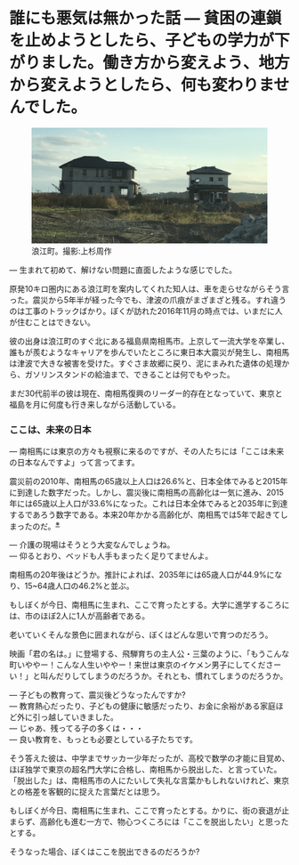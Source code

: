# 誰にも悪気は無かった話 — 貧困の連鎖を止めようとしたら、子どもの学力が下がりました。働き方から変えよう、地方から変えようとしたら、何も変わりませんでした。

<figure>
  <img src="images/namie.jpg" />
  <figcaption>浪江町。撮影:上杉周作</figcaption>
</figure>

— 生まれて初めて、解けない問題に直面したような感じでした。

原発10キロ圏内にある浪江町を案内してくれた知人は、車を走らせながらそう言った。震災から5年半が経った今でも、津波の爪痕がまざまざと残る。すれ違うのは工事のトラックばかり。ぼくが訪れた2016年11月の時点では、いまだに人が住むことはできない。

彼の出身は浪江町のすぐ北にある福島県南相馬市。上京して一流大学を卒業し、誰もが羨むようなキャリアを歩んでいたところに東日本大震災が発生し、南相馬は津波で大きな被害を受けた。すぐさま故郷に戻り、泥にまみれた遺体の処理から、ガソリンスタンドの給油まで、できることは何でもやった。

まだ30代前半の彼は現在、南相馬復興のリーダー的存在となっていて、東京と福島を月に何度も行き来しながら活動している。

### ここは、未来の日本

— 南相馬には東京の方々も視察に来るのですが、その人たちには「ここは未来の日本なんですよ」って言ってます。

震災前の2010年、南相馬の65歳以上人口は26.6%と、日本全体でみると2015年に到達した数字だった。しかし、震災後に南相馬の高齢化は一気に進み、2015年には65歳以上人口が33.6%になった。これは日本全体でみると2035年に到達するであろう数字である。本来20年かかる高齢化が、南相馬では5年で起きてしまったのだ。<sup><a href="#">※</a></sup>

— 介護の現場はそうとう大変なんでしょうね。<br>
— 仰るとおり、ベッドも人手もまったく足りてませんよ。

南相馬の20年後はどうか。推計によれば、2035年には65歳人口が44.9%になり、15~64歳人口の46.2%と並ぶ。

もしぼくが今日、南相馬に生まれ、ここで育ったとする。大学に進学するころには、市のほぼ2人に1人が高齢者である。

老いていくそんな景色に囲まれながら、ぼくはどんな思いで育つのだろう。

映画「君の名は。」に登場する、飛騨育ちの主人公・三葉のように、「もうこんな町いややー！こんな人生いややー！来世は東京のイケメン男子にしてくださーい！」と叫んだりしてしまうのだろうか。それとも、慣れてしまうのだろうか。

— 子どもの教育って、震災後どうなったんですか?<br>
— 教育熱心だったり、子どもの健康に敏感だったり、お金に余裕がある家庭ほど外に引っ越していきました。<br>
— じゃあ、残ってる子の多くは・・・<br>
— 良い教育を、もっとも必要としている子たちです。

そう答えた彼は、中学までサッカー少年だったが、高校で数学の才能に目覚め、ほぼ独学で東京の超名門大学に合格し、南相馬から脱出した、と言っていた。「脱出した」は、南相馬市の人にたいして失礼な言葉かもしれないけれど、東京との格差を客観的に捉えた言葉だとは思う。

もしぼくが今日、南相馬に生まれ、ここで育ったとする。かりに、街の衰退が止まらず、高齢化も進む一方で、物心つくころには「ここを脱出したい」と思ったとする。

そうなった場合、ぼくはここを脱出できるのだろうか?
